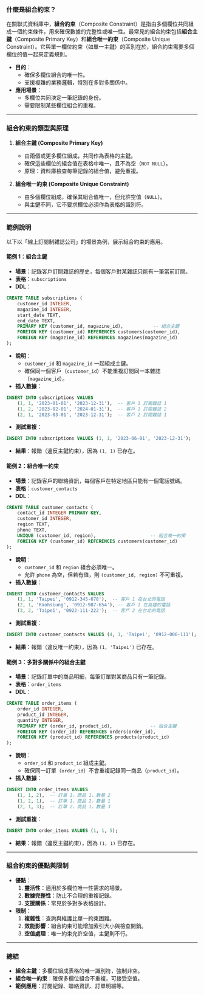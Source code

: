 ### **什麼是組合約束？**
在關聯式資料庫中，**組合約束**（Composite Constraint）是指由多個欄位共同組成一個約束條件，用來確保數據的完整性或唯一性。最常見的組合約束包括**組合主鍵**（Composite Primary Key）和**組合唯一約束**（Composite Unique Constraint）。它與單一欄位約束（如單一主鍵）的區別在於，組合約束需要多個欄位的值一起來定義規則。

- **目的**：
  - 確保多欄位組合的唯一性。
  - 支援複雜的業務邏輯，特別在多對多關係中。
- **應用場景**：
  - 多欄位共同決定一筆記錄的身份。
  - 需要限制某些欄位組合的重複。

---

### **組合約束的類型與原理**
1. **組合主鍵 (Composite Primary Key)**  
   - 由兩個或更多欄位組成，共同作為表格的主鍵。
   - 確保這些欄位的組合值在表格中唯一，且不為空（`NOT NULL`）。
   - 原理：資料庫檢查每筆記錄的組合值，避免重複。

2. **組合唯一約束 (Composite Unique Constraint)**  
   - 由多個欄位組成，確保其組合值唯一，但允許空值（`NULL`）。
   - 與主鍵不同，它不要求欄位必須作為表格的識別符。

---

### **範例說明**
以下以「線上訂閱制雜誌公司」的場景為例，展示組合約束的應用。

#### **範例 1：組合主鍵**
- **場景**：記錄客戶訂閱雜誌的歷史，每個客戶對某雜誌只能有一筆當前訂閱。
- **表格**：`subscriptions`
- **DDL**：
```sql
CREATE TABLE subscriptions (
    customer_id INTEGER,
    magazine_id INTEGER,
    start_date TEXT,
    end_date TEXT,
    PRIMARY KEY (customer_id, magazine_id),           -- 組合主鍵
    FOREIGN KEY (customer_id) REFERENCES customers(customer_id),
    FOREIGN KEY (magazine_id) REFERENCES magazines(magazine_id)
);
```
- **說明**：
  - `customer_id` 和 `magazine_id` 一起組成主鍵。
  - 確保同一個客戶（`customer_id`）不能重複訂閱同一本雜誌（`magazine_id`）。
- **插入數據**：
```sql
INSERT INTO subscriptions VALUES
    (1, 1, '2023-01-01', '2023-12-31'),  -- 客戶 1 訂閱雜誌 1
    (1, 2, '2023-02-01', '2024-01-31'),  -- 客戶 1 訂閱雜誌 2
    (2, 1, '2023-03-01', '2023-12-31');  -- 客戶 2 訂閱雜誌 1
```
- **測試重複**：
```sql
INSERT INTO subscriptions VALUES (1, 1, '2023-06-01', '2023-12-31');
```
- **結果**：報錯（違反主鍵約束），因為 `(1, 1)` 已存在。

#### **範例 2：組合唯一約束**
- **場景**：記錄客戶的聯絡資訊，每個客戶在特定地區只能有一個電話號碼。
- **表格**：`customer_contacts`
- **DDL**：
```sql
CREATE TABLE customer_contacts (
    contact_id INTEGER PRIMARY KEY,
    customer_id INTEGER,
    region TEXT,
    phone TEXT,
    UNIQUE (customer_id, region),                    -- 組合唯一約束
    FOREIGN KEY (customer_id) REFERENCES customers(customer_id)
);
```
- **說明**：
  - `customer_id` 和 `region` 組合必須唯一。
  - 允許 `phone` 為空，但若有值，則 `(customer_id, region)` 不可重複。
- **插入數據**：
```sql
INSERT INTO customer_contacts VALUES
    (1, 1, 'Taipei', '0912-345-678'),  -- 客戶 1 在台北的電話
    (2, 1, 'Kaohsiung', '0912-987-654'), -- 客戶 1 在高雄的電話
    (3, 2, 'Taipei', '0922-111-222');  -- 客戶 2 在台北的電話
```
- **測試重複**：
```sql
INSERT INTO customer_contacts VALUES (4, 1, 'Taipei', '0912-000-111');
```
- **結果**：報錯（違反唯一約束），因為 `(1, 'Taipei')` 已存在。

#### **範例 3：多對多關係中的組合主鍵**
- **場景**：記錄訂單中的商品明細，每筆訂單對某商品只有一筆記錄。
- **表格**：`order_items`
- **DDL**：
```sql
CREATE TABLE order_items (
    order_id INTEGER,
    product_id INTEGER,
    quantity INTEGER,
    PRIMARY KEY (order_id, product_id),              -- 組合主鍵
    FOREIGN KEY (order_id) REFERENCES orders(order_id),
    FOREIGN KEY (product_id) REFERENCES products(product_id)
);
```
- **說明**：
  - `order_id` 和 `product_id` 組成主鍵。
  - 確保同一訂單（`order_id`）不會重複記錄同一商品（`product_id`）。
- **插入數據**：
```sql
INSERT INTO order_items VALUES
    (1, 1, 2),  -- 訂單 1，商品 1，數量 2
    (1, 2, 1),  -- 訂單 1，商品 2，數量 1
    (2, 1, 3);  -- 訂單 2，商品 1，數量 3
```
- **測試重複**：
```sql
INSERT INTO order_items VALUES (1, 1, 5);
```
- **結果**：報錯（違反主鍵約束），因為 `(1, 1)` 已存在。

---

### **組合約束的優點與限制**
- **優點**：
  1. **靈活性**：適用於多欄位唯一性需求的場景。
  2. **數據完整性**：防止不合理的重複記錄。
  3. **支援關係**：常見於多對多表格設計。
- **限制**：
  1. **複雜性**：查詢與維護比單一約束困難。
  2. **效能影響**：組合約束可能增加索引大小與檢查開銷。
  3. **空值處理**：唯一約束允許空值，主鍵則不行。

---

### **總結**
- **組合主鍵**：多欄位組成表格的唯一識別符，強制非空。
- **組合唯一約束**：確保多欄位組合不重複，可接受空值。
- **範例應用**：訂閱紀錄、聯絡資訊、訂單明細等。

